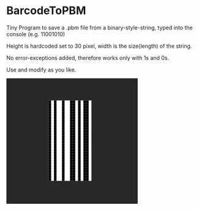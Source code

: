 # BarcodeToPBM

Tiny Program to save a .pbm file from a binary-style-string, typed into the console (e.g. 11001010)

Height is hardcoded set to 30 pixel, width is the size(length) of the string.

No error-exceptions added, therefore works only with 1s and 0s.

Use and modify as you like.

![sc](screenshot001.JPG)
